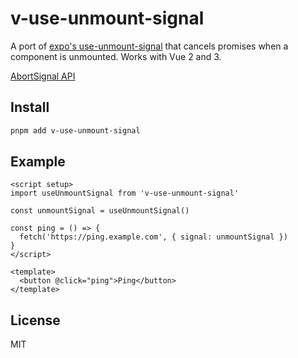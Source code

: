 # v-use-unmount-signal

A port of [expo's use-unmount-signal](https://github.com/expo/use-unmount-signal) that cancels promises when a component is unmounted. Works with Vue 2 and 3.

[AbortSignal API](https://dom.spec.whatwg.org/#interface-AbortSignal)

## Install

```sh
pnpm add v-use-unmount-signal
```

## Example

```vue
<script setup>
import useUnmountSignal from 'v-use-unmount-signal'

const unmountSignal = useUnmountSignal()

const ping = () => {
  fetch('https://ping.example.com', { signal: unmountSignal })
}
</script>

<template>
  <button @click="ping">Ping</button>
</template>
```

## License

MIT
